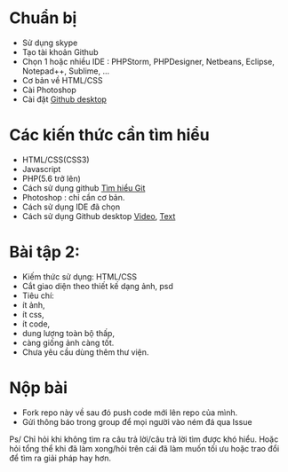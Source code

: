 # Chuẩn bị

+ Sử dụng skype
+ Tạo tài khoản Github
+ Chọn 1 hoặc nhiều IDE : PHPStorm, PHPDesigner, Netbeans, Eclipse, Notepad++, Sublime, ...
+ Cơ bản về HTML/CSS
+ Cài Photoshop
+ Cài đặt [Github desktop](https://desktop.github.com)

# Các kiến thức cần tìm hiểu

+ HTML/CSS(CSS3)
+ Javascript
+ PHP(5.6 trở lên)
+ Cách sử dụng github [Tìm hiểu Git](https://git-scm.com/book/vi/v1/Bắt-Đầu-Cơ-Bản-về-Git)
+ Photoshop : chỉ cần cơ bản.
+ Cách sử dụng IDE đã chọn
+ Cách sử dụng Github desktop [Video](https://www.youtube.com/watch?v=bdqnubR3P1Y), [Text](http://o7planning.org/web/fe/default/vi/document/70398/huong-dan-su-dung-github-voi-github-desktop)

# Bài tập 2:

+ Kiếm thức sử dụng: HTML/CSS
+ Cắt giao diện theo thiết kế dạng ảnh, psd
+ Tiêu chí: 
 + ít ảnh, 
 + ít css, 
 + ít code, 
 + dung lượng toàn bộ thấp, 
 + càng giống ảnh càng tốt.
 + Chưa yêu cầu dùng thêm thư viện.
 
# Nộp bài

+ Fork repo này về sau đó push code mới lên repo của mình.
+ Gửi thông báo trong group để mọi người vào ném đá qua Issue

Ps/ Chỉ hỏi khi không tìm ra câu trả lời/câu trả lời tìm được khó hiểu. Hoặc hỏi tổng thể khi đã làm xong/hỏi trên cái đã làm muốn tối ưu hoặc trao đổi để tìm ra giải pháp hay hơn.
